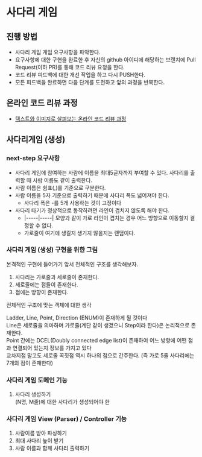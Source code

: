 # 사다리 게임
## 진행 방법
* 사다리 게임 게임 요구사항을 파악한다.
* 요구사항에 대한 구현을 완료한 후 자신의 github 아이디에 해당하는 브랜치에 Pull Request(이하 PR)를 통해 코드 리뷰 요청을 한다.
* 코드 리뷰 피드백에 대한 개선 작업을 하고 다시 PUSH한다.
* 모든 피드백을 완료하면 다음 단계를 도전하고 앞의 과정을 반복한다.

## 온라인 코드 리뷰 과정
* [텍스트와 이미지로 살펴보는 온라인 코드 리뷰 과정](https://github.com/nextstep-step/nextstep-docs/tree/master/codereview)

## 사다리게임 (생성)

### next-step 요구사항
- 사다리 게임에 참여하는 사람에 이름을 최대5글자까지 부여할 수 있다. 사다리를 출력할 때 사람 이름도 같이 출력한다.
- 사람 이름은 쉼표(,)를 기준으로 구분한다.
- 사람 이름을 5자 기준으로 출력하기 때문에 사다리 폭도 넓어져야 한다.
    - 사다리 폭은 -를 5개 사용하는 것이 고정이다
- 사다리 타기가 정상적으로 동작하려면 라인이 겹치지 않도록 해야 한다.
    - |-----|-----| 모양과 같이 가로 라인이 겹치는 경우 어느 방향으로 이동할지 결정할 수 없다.
    - 가로줄이 여기에 생길지 생기지 않을지는 랜덤이다.
    
### 사다리 게임 (생성) 구현을 위한 그림

본격적인 구현에 들어가기 앞서 전체적인 구조를 생각해보자.

1. 사다리는 가로줄과 세로줄이 존재한다.
2. 세로줄에는 점들이 존재한다.
3. 점에는 방향이 존재한다.

전체적인 구조에 맞는 객체에 대한 생각

Ladder, Line, Point, Direction (ENUM)이 존재하게 될 것이다 \
Line은 세로줄을 의마하며 가로줄(계단 같이 생겼으니 Step이라 한다)은 논리적으로 존재한다. \
Point 간에는 DCEL(Doubly connected edge list)이 존재하여 어느 방향에 어떤 점과 연결되어 있는지 정보를 가지고 있다 \
교차지점 말고도 세로줄 꼭짓점 역시 하나의 점으로 간주한다. (즉 가로 5줄 사다리에는 7개의 점이 존재한다)

### 사다리 게임 도메인 기능

1. 사다리 생성하기 \
(N명, M줄)에 대한 사다리가 생성되어야 한

### 사다리 게임 View (Parser) / Controller 기능

1. 사람이름 받아 파싱하기
2. 최대 사다리 높이 받기
3. 사람 이름과 함께 사다리 출력하기

    
